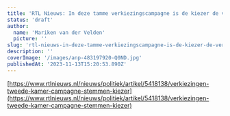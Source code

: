 ```yaml
---
title: 'RTL Nieuws: In deze tamme verkiezingscampagne is de kiezer de verliezer'
status: 'draft'
author:
  name: 'Mariken van der Velden'
  picture: ''
slug: 'rtl-nieuws-in-deze-tamme-verkiezingscampagne-is-de-kiezer-de-verliezer'
description: ''
coverImage: '/images/anp-483197920-Q0ND.jpg'
publishedAt: '2023-11-13T15:20:53.890Z'
---
```


[https://www.rtlnieuws.nl/nieuws/politiek/artikel/5418138/verkiezingen-tweede-kamer-campagne-stemmen-kiezer](https://www.rtlnieuws.nl/nieuws/politiek/artikel/5418138/verkiezingen-tweede-kamer-campagne-stemmen-kiezer)

